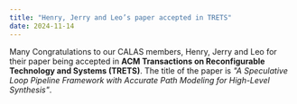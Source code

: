 ```yaml
---
title: "Henry, Jerry and Leo’s paper accepted in TRETS"
date: 2024-11-14
---
```


<!--more-->

Many Congratulations to our CALAS members, Henry, Jerry and Leo for their paper being accepted in **ACM Transactions on Reconfigurable Technology and Systems (TRETS)**. The title of the paper is *"A Speculative Loop Pipeline Framework with Accurate Path Modeling for High-Level Synthesis"*.